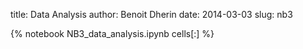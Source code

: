 title: Data Analysis 
author: Benoit Dherin 
date: 2014-03-03
slug: nb3 

{% notebook NB3_data_analysis.ipynb cells[:] %}

